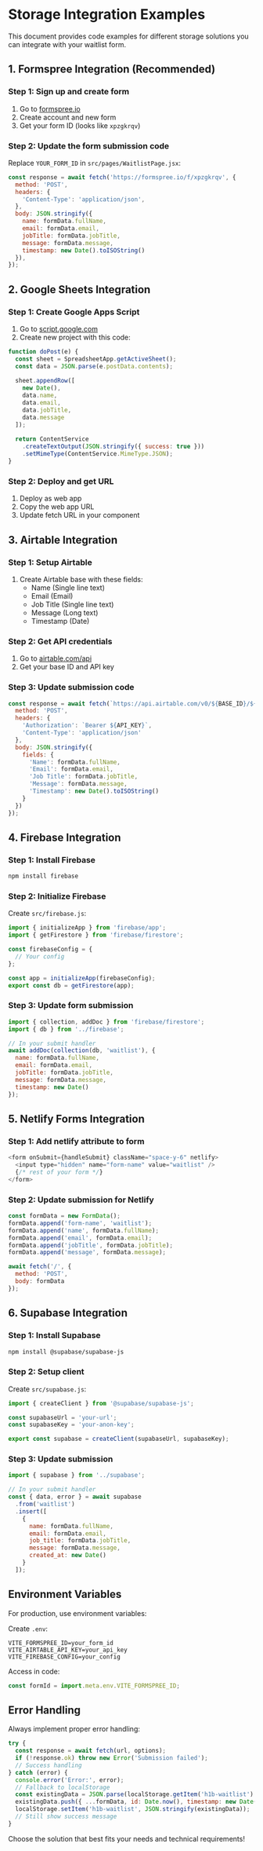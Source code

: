 # Storage Integration Examples

This document provides code examples for different storage solutions you can integrate with your waitlist form.

## 1. Formspree Integration (Recommended)

### Step 1: Sign up and create form
1. Go to [formspree.io](https://formspree.io)
2. Create account and new form
3. Get your form ID (looks like `xpzgkrqv`)

### Step 2: Update the form submission code
Replace `YOUR_FORM_ID` in `src/pages/WaitlistPage.jsx`:

```javascript
const response = await fetch('https://formspree.io/f/xpzgkrqv', {
  method: 'POST',
  headers: {
    'Content-Type': 'application/json',
  },
  body: JSON.stringify({
    name: formData.fullName,
    email: formData.email,
    jobTitle: formData.jobTitle,
    message: formData.message,
    timestamp: new Date().toISOString()
  }),
});
```

## 2. Google Sheets Integration

### Step 1: Create Google Apps Script
1. Go to [script.google.com](https://script.google.com)
2. Create new project with this code:

```javascript
function doPost(e) {
  const sheet = SpreadsheetApp.getActiveSheet();
  const data = JSON.parse(e.postData.contents);
  
  sheet.appendRow([
    new Date(),
    data.name,
    data.email,
    data.jobTitle,
    data.message
  ]);
  
  return ContentService
    .createTextOutput(JSON.stringify({ success: true }))
    .setMimeType(ContentService.MimeType.JSON);
}
```

### Step 2: Deploy and get URL
1. Deploy as web app
2. Copy the web app URL
3. Update fetch URL in your component

## 3. Airtable Integration

### Step 1: Setup Airtable
1. Create Airtable base with these fields:
   - Name (Single line text)
   - Email (Email)
   - Job Title (Single line text)
   - Message (Long text)
   - Timestamp (Date)

### Step 2: Get API credentials
1. Go to [airtable.com/api](https://airtable.com/api)
2. Get your base ID and API key

### Step 3: Update submission code
```javascript
const response = await fetch(`https://api.airtable.com/v0/${BASE_ID}/${TABLE_NAME}`, {
  method: 'POST',
  headers: {
    'Authorization': `Bearer ${API_KEY}`,
    'Content-Type': 'application/json'
  },
  body: JSON.stringify({
    fields: {
      'Name': formData.fullName,
      'Email': formData.email,
      'Job Title': formData.jobTitle,
      'Message': formData.message,
      'Timestamp': new Date().toISOString()
    }
  })
});
```

## 4. Firebase Integration

### Step 1: Install Firebase
```bash
npm install firebase
```

### Step 2: Initialize Firebase
Create `src/firebase.js`:

```javascript
import { initializeApp } from 'firebase/app';
import { getFirestore } from 'firebase/firestore';

const firebaseConfig = {
  // Your config
};

const app = initializeApp(firebaseConfig);
export const db = getFirestore(app);
```

### Step 3: Update form submission
```javascript
import { collection, addDoc } from 'firebase/firestore';
import { db } from '../firebase';

// In your submit handler
await addDoc(collection(db, 'waitlist'), {
  name: formData.fullName,
  email: formData.email,
  jobTitle: formData.jobTitle,
  message: formData.message,
  timestamp: new Date()
});
```

## 5. Netlify Forms Integration

### Step 1: Add netlify attribute to form
```javascript
<form onSubmit={handleSubmit} className="space-y-6" netlify>
  <input type="hidden" name="form-name" value="waitlist" />
  {/* rest of your form */}
</form>
```

### Step 2: Update submission for Netlify
```javascript
const formData = new FormData();
formData.append('form-name', 'waitlist');
formData.append('name', formData.fullName);
formData.append('email', formData.email);
formData.append('jobTitle', formData.jobTitle);
formData.append('message', formData.message);

await fetch('/', {
  method: 'POST',
  body: formData
});
```

## 6. Supabase Integration

### Step 1: Install Supabase
```bash
npm install @supabase/supabase-js
```

### Step 2: Setup client
Create `src/supabase.js`:

```javascript
import { createClient } from '@supabase/supabase-js';

const supabaseUrl = 'your-url';
const supabaseKey = 'your-anon-key';

export const supabase = createClient(supabaseUrl, supabaseKey);
```

### Step 3: Update submission
```javascript
import { supabase } from '../supabase';

// In your submit handler
const { data, error } = await supabase
  .from('waitlist')
  .insert([
    {
      name: formData.fullName,
      email: formData.email,
      job_title: formData.jobTitle,
      message: formData.message,
      created_at: new Date()
    }
  ]);
```

## Environment Variables

For production, use environment variables:

Create `.env`:
```
VITE_FORMSPREE_ID=your_form_id
VITE_AIRTABLE_API_KEY=your_api_key
VITE_FIREBASE_CONFIG=your_config
```

Access in code:
```javascript
const formId = import.meta.env.VITE_FORMSPREE_ID;
```

## Error Handling

Always implement proper error handling:

```javascript
try {
  const response = await fetch(url, options);
  if (!response.ok) throw new Error('Submission failed');
  // Success handling
} catch (error) {
  console.error('Error:', error);
  // Fallback to localStorage
  const existingData = JSON.parse(localStorage.getItem('h1b-waitlist') || '[]');
  existingData.push({ ...formData, id: Date.now(), timestamp: new Date().toISOString() });
  localStorage.setItem('h1b-waitlist', JSON.stringify(existingData));
  // Still show success message
}
```

Choose the solution that best fits your needs and technical requirements! 